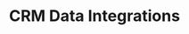 ---
layout: solution-3
title: CRM Data Integrations
permalink: /solutions/technology-consulting/crm-data-integrations
description: "Unify Your Data, Empower Your Success: CRM Integrations Made Seamless!"
og_image_url: /assets/img/photos/opengraph/axops-technologies-og-image-v1.jpg
---